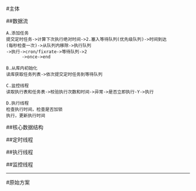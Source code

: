 #主体

##数据流
```
A.添加任务
提交定时任务->计算下次执行绝对时间->2.塞入等待队列(优先级队列)->时间到达
(每秒检查一次)->从队列内移除->执行队列
->执行->cron/fixrate->等待队列->2
      ->once->end

B.从库内初始化
读库获取任务列表->依次提交定时任务到等待队列

C.监控线程
读取执行表和任务表->校验执行次数和时间->异常->是否立即执行-Y->执行

D.执行线程
检查执行时间，检查是否加锁
执行，更新执行时间

```


##核心数据结构


##定时线程


##执行线程


##监控线程

----
#原始方案































